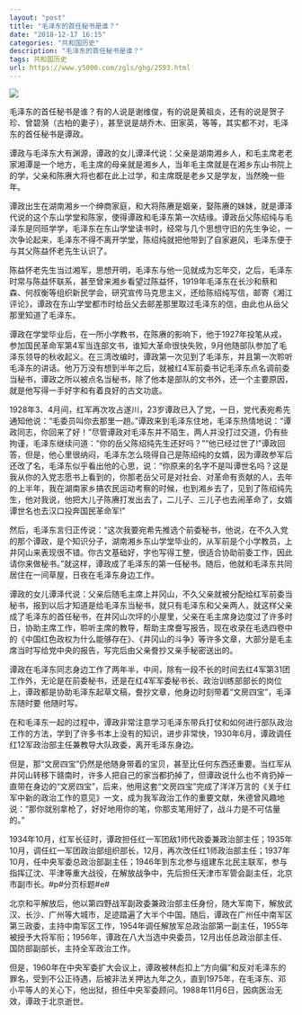 ```yaml
---
layout: "post"
title: "毛泽东的首任秘书是谁？"
date: "2018-12-17 16:15"
categories: "共和国历史"
description: "毛泽东的首任秘书是谁？"
tags: 共和国历史
url: https://www.y5000.com/zgls/ghg/2593.html
---
```






![](https://img.y5000.com/uploads/allimg/160508/4-16050R12010207.jpg)

毛泽东的首任秘书是谁？有的人说是谢维俊，有的说是黄祖炎，还有的说是贺子珍、曾碧漪（古柏的妻子），甚至说是胡乔木、田家英，等等，其实都不对，毛泽东的首任秘书是谭政。

谭政与毛泽东大有渊源，谭政的女儿谭泽代说：父亲是湖南湘乡人，和毛主席老老家湘潭是一个地方，毛主席的母亲就是湘乡人，当年毛主席就是在湘乡东山书院上的学，父亲和陈赓大将也都在此上过学，和主席既是老乡又是学友，当然晚一些年。

谭政出生在湖南湘乡一个绅商家庭，和大将陈赓是姻亲，娶陈赓的妹妹，就是谭泽代说的这个东山学堂和陈家，使得谭政和毛泽东第一次结缘。谭政岳父陈绍纯与毛泽东是同班学学，毛泽东在东山学堂读书时，经常与几个思想守旧的先生争论，一次争论起来，毛泽东不得不离开学堂，陈绍纯就把他带到了自家避风，毛泽东便于与其父陈益怀老先生认识了。

陈益怀老先生当过湘军，思想开明，毛泽东与他一见就成为忘年交，之后，毛泽东时常与陈益怀联系，甚至曾来湘乡看望过陈益怀，1919年毛泽东在长沙和蔡和森、何叔衡等组织新民学会，研究宣传马克思主义，还给陈绍纯写信，邮寄《湘江评论》，谭政在东山学堂都市时给岳父去邮差那里取过毛泽东的信，由此也从岳父那里知道了毛泽东。

谭政在学堂毕业后，在一所小学教书，在陈赓的影响下，他于1927年投笔从戎，参加国民革命军第4军当连部文书，谁知大革命很快失败，9月他随部队参加了毛泽东领导的秋收起义。在三湾改编时，谭政第一次见到了毛泽东，并且第一次聆听毛泽东的讲话。他万万没有想到半年之后，就被红4军前委书记毛泽东点名调前委当秘书，谭政之所以被点名当秘书，除了他本是部队的文书外，还一个主要原因，就是他写得一手好字和有着良好的古文功底。

1928年3、4月间，红军再次攻占遂川，23岁谭政已入了党，一日，党代表宛希先通知他说：“毛委员叫你去那里一趟。”谭政来到毛泽东住地，毛泽东热情地说：“谭政同志，你回来了好！”尽管谭政对毛泽东并不陌生，两人并没打过交道，仍有些拘谨，毛泽东继续问道：“你的岳父陈绍纯先生还好吗？”“他已经过世了!”谭政回答，但是，他心里很纳闷，毛泽东怎么晓得自己是陈绍纯的女婿，因为谭政参军后还改了名，毛泽东似乎看出他的心思，说：“你原来的名字不是叫谭世名吗？这是我从你的入党志愿书上看到的，你那老岳父可是对社会、对革命有贡献的人，去年的上半年，我在湖南家乡搞农民运动考察的时候，也到湘乡去了，见到了陈绍纯先生，他对我说，他把大儿子陈赓打发出去了，二儿子、三儿子也去闹革命了，女婿谭世名也去汉口投奔国民革命军!”

然后，毛泽东言归正传说：“这次我要宛希先推选个前委秘书，他说，在不久入党的那个谭政，是个知识分子，湖南湘乡东山学堂毕业的，从军前是个小学教员，上井冈山来表现很不错。你古文基础好，字也写得工整，很适合协助前委工作，因此请你来做秘书。”就这样，谭政成了毛泽东的第一任秘书。随后，他就和毛泽东共同居住在一间草屋，日夜在毛泽东身边工作。

谭政的女儿谭泽代说：父亲后随毛主席上井冈山，不久父亲就被分配给红军前委当秘书，报到以后才知道是给毛泽东当秘书，就只有毛泽东和父亲两人，就这样父亲成了毛泽东的首任秘书，在井冈山次坪的小屋里，父亲在毛主席身边度过了许多时日，协助主席工作，聆听主席的教导，帮助主席誊写报告，现在收录在毛选四卷中的《中国红色政权为什么能够存在》、《井冈山的斗争》等许多文章，大部分是毛主席当时写给党中央的报告，写完后由父亲誊抄又亲手秘密送出的。

谭政在毛泽东同志身边工作了两年半，中间，除有一段不长的时间去红4军第31团工作外，无论是在前委秘书，还是在红4军军委秘书长、政治训练部部长的岗位上，谭政都是协助毛泽东起草文稿，誊抄文章，他身边时刻带着“文房四宝”，毛泽东随时要
他随时写。

在和毛泽东一起的过程中，谭政非常注意学习毛泽东带兵打仗和如何进行部队政治工作的方法，学到了许多书本上没有的知识，进步非常快，1930年6月，谭政调任红12军政治部主任兼教导大队政委，离开毛泽东身边。

但是，那“文房四宝”仍然是他随身带着的宝贝，甚至比任何东西还重要。当红军从井冈山转移下赣南时，许多人把自己的家当都扔掉了，但谭政说什么也不肯扔掉一直带在身边的“文房四宝”，后来，他用这套“文房四宝”完成了洋洋万言的《关于红军中新的政治工作的意见》一文，成为我军政治工作的重要文献，朱德曾风趣地说：“那你就别拿枪了，好好地用你的笔，你那支笔用好了，战斗力是不可估量的。”

1934年10月，红军长征时，谭政担任红一军团敌1师代政委兼政治部主任；1935年10月，调任红一军团政治部组织部长，12月，再次改任红1师政治部主任；1937年10月，任中央军委总政治部副主任；1946年到东北参与组建东北民主联军，参与指挥辽沈、平津等重大战役，在解放战争中，先后担任天津市军管会副主任，北京市副市长。#p#分页标题#e#

北京和平解放后，他以第四野战军副政委兼政治部主任身份，随大军南下，解放武汉、长沙、广州等大城市，足迹踏遍了大半个中国。随后，谭政在广州任中南军区第三政委，主持中南军区工作，1954年调任解放军总政治部第一副主任，1955年被授予大将军衔；1956年，谭政在八大当选中央委员，12月出任总政治部主任、国防部副部长，主持全军政治工作。

但是，1960年在中央军委扩大会议上，谭政被林彪扣上“方向偏”和反对毛泽东的罪名，受到不公正待遇，后被非法关押达九年之久，直到1975年，在毛泽东、邓小平等人的关心下，他出狱，担任中央军委顾问。1988年11月6日，因病医治无效，谭政于北京逝世。
